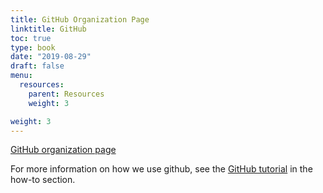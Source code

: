 ```yaml
---
title: GitHub Organization Page
linktitle: GitHub
toc: true
type: book
date: "2019-08-29"
draft: false
menu:
  resources:
    parent: Resources
    weight: 3

weight: 3
---
```

[GitHub organization page](https://github.com/dig-eg-gaz)

For more information on how we use github, see the [GitHub tutorial](/how-to/digitization/github-instructions/) in the how-to section.